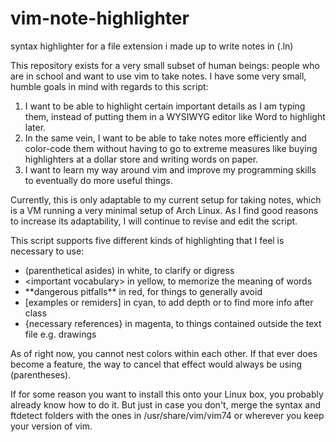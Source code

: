 # vim-note-highlighter

syntax highlighter for a file extension i made up to write notes in (.ln)

This repository exists for a very small subset of human beings: people who are in school and want to use vim to take notes. I have some very small, humble goals in mind with regards to this script:

1. I want to be able to highlight certain important details as I am typing them, instead of putting them in a WYSIWYG editor like Word to highlight later.
2. In the same vein, I want to be able to take notes more efficiently and color-code them without having to go to extreme measures like buying highlighters at a dollar store and writing words on paper.
3. I want to learn my way around vim and improve my programming skills to eventually do more useful things.

Currently, this is only adaptable to my current setup for taking notes, which is a VM running a very minimal setup of Arch Linux. As I find good reasons to increase its adaptability, I will continue to revise and edit the script.

This script supports five different kinds of highlighting that I feel is necessary to use:
- (parenthetical asides) in white, to clarify or digress
- \<important vocabulary\> in yellow, to memorize the meaning of words
- \*\*dangerous pitfalls\*\* in red, for things to generally avoid
- [examples or remiders] in cyan, to add depth or to find more info after class
- {necessary references} in magenta, to things contained outside the text file e.g. drawings

As of right now, you cannot nest colors within each other. If that ever does
become a feature, the way to cancel that effect would always be using (parentheses).

If for some reason you want to install this onto your Linux box, you probably already know how to do it. But just in case you don't, merge the syntax and ftdetect folders with the ones in /usr/share/vim/vim74 or wherever you keep your version of vim.
